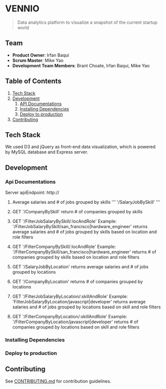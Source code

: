 # VENNIO
> Data analytics platform to visualize a snapshot of the current startup world

## Team

  - __Product Owner__: Irfan Baqui
  - __Scrum Master__: Mike Yao
  - __Development Team Members__: Brant Choate, Irfan Baqui, Mike Yao

## Table of Contents

1. [Tech Stack](#tech-stack)
1. [Development](#development)
    1. [API Documentations](#api-documentations)
    2. [Installing Dependencies](#installing-dependencies)
    3. [Deploy to production](#deploy-to-production)
1. [Contributing](#contributing)



## Tech Stack
We used D3 and jQuery as front-end data visualization, which is powered by MySQL database and Express server. 


## Development

### Api Documentations

Server apiEndpoint: http://

1. Average salaries and # of jobs grouped by skills
'''
'/SalaryJobBySkill'
'''

2. GET '/CompanyBySkill'
return # of companies grouped by skills

3. GET '/FilterJobSalaryBySkill/:locAndRole'
Example: '/FilterJobSalaryBySkill/san_francisco|hardware_engineer'
returns average salaries and # of jobs grouped by skills based on location and role filters

4. GET '/FilterCompanyBySkill/:locAndRole'
Example: '/FilterCompanyBySkill/san_francisco|hardware_engineer'
returns # of companies grouped by skills based on location and role filters

5. GET '/SalaryJobByLocation'
returns average salaries and # of jobs grouped by locations

6. GET '/CompanyByLocation'
returns # of companies grouped by locations

7. GET '/FilterJobSalaryByLocation/:skillAndRole'
Example: 'FilterJobSalaryByLocation/javascript|developer'
returns average salaries and # of jobs grouped by locations based on skill and role filters

8. GET '/FilterCompanyByLocation/:skillAndRole'
Example: '/FilterCompanyByLocation/javascript|developer'
returns # of companies grouped by locations based on skill and role filters

### Installing Dependencies

### Deploy to production

## Contributing
See [CONTRIBUTING.md](https://github.com/vennio/vennio/blob/master/_CONTRIBUTING.md) for contribution guidelines.
